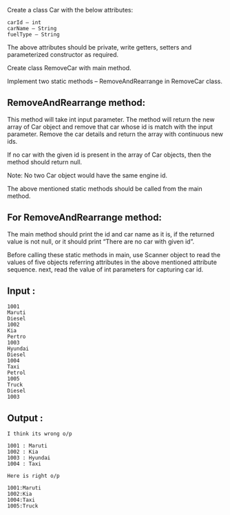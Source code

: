 Create a class Car with the below attributes:

    carId – int
    carName – String
    fuelType – String

The above attributes should be private, write getters, setters and parameterized constructor as required.

Create class RemoveCar with main method.

Implement two static methods – RemoveAndRearrange in RemoveCar class.

RemoveAndRearrange method:
------------------------------
This method will take int input parameter. The method will return the new array of Car object and remove that car whose
id is match with the input parameter. Remove the car details and return the array with continuous new ids.

If no car with the given id is present in the array of Car objects, then the method should return null.

Note: No two Car object would have the same engine id.

The above mentioned static methods should be called from the main method.

For RemoveAndRearrange method:
--------------------------------
The main method should print the id and car name as it is, if the returned
value is not null, or it should print “There are no car with given id”.

Before calling these static methods in main, use Scanner object to read the values of five objects referring attributes
in the above mentioned attribute sequence. next, read the value of int parameters for capturing car id.

Input :
-------

    1001
    Maruti
    Diesel
    1002
    Kia
    Pertro
    1003
    Hyundai
    Diesel
    1004
    Taxi
    Petrol
    1005
    Truck
    Diesel
    1003

Output :
--------
    I think its wrong o/p

    1001 : Maruti
    1002 : Kia
    1003 : Hyundai
    1004 : Taxi

    Here is right o/p

    1001:Maruti
    1002:Kia
    1004:Taxi
    1005:Truck